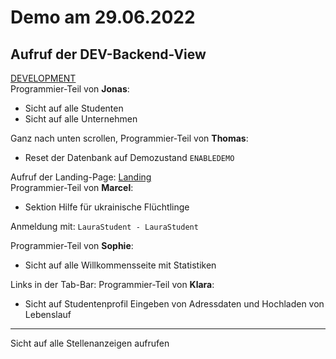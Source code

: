 # Demo am 29.06.2022

## Aufruf der DEV-Backend-View

[DEVELOPMENT](http://sepp-test.inf.h-brs.de:8080/AldaInnen-0.0.1-SNAPSHOT/DEVELOPMENT)</br>
Programmier-Teil von <b>Jonas</b>:

- Sicht auf alle Studenten
- Sicht auf alle Unternehmen

Ganz nach unten scrollen,
Programmier-Teil von <b>Thomas</b>:

- Reset der Datenbank auf Demozustand
  `ENABLEDEMO`

Aufruf der Landing-Page:
[Landing](http://sepp-test.inf.h-brs.de:8080/AldaInnen-0.0.1-SNAPSHOT/)</br>
Programmier-Teil von <b>Marcel</b>:

- Sektion Hilfe für ukrainische Flüchtlinge

Anmeldung mit:
`LauraStudent - LauraStudent`

Programmier-Teil von <b>Sophie</b>:

- Sicht auf alle Willkommensseite mit Statistiken

Links in der Tab-Bar:
Programmier-Teil von <b>Klara</b>:

- Sicht auf Studentenprofil
  Eingeben von Adressdaten und Hochladen von Lebenslauf

__________________________________________________

Sicht auf alle Stellenanzeigen aufrufen




